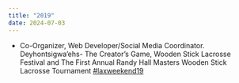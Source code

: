```yaml
---
title: "2019"
date: 2024-07-03
---
```

- Co-Organizer, Web Developer/Social Media Coordinator. Deyhontsigwa’ehs- The Creator’s Game, Wooden Stick Lacrosse Festival and The First Annual Randy Hall Masters Wooden Stick Lacrosse Tournament [#laxweekend19](https://indigenousvalues.org/laxweekend19/)
